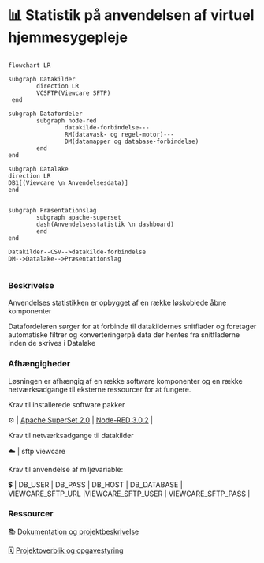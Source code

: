 # 📊 Statistik på anvendelsen af virtuel hjemmesygepleje

```mermaid

flowchart LR

subgraph Datakilder
        direction LR
        VCSFTP(Viewcare SFTP)
 end

subgraph Datafordeler
        subgraph node-red
                datakilde-forbindelse---
                RM(datavask- og regel-motor)---
                DM(datamapper og database-forbindelse)
        end
end

subgraph Datalake
direction LR
DB1[(Viewcare \n Anvendelsesdata)]
end


subgraph Præsentationslag
        subgraph apache-superset
        dash(Anvendelsesstatistik \n dashboard)
        end
end

Datakilder--CSV-->datakilde-forbindelse 
DM-->Datalake-->Præsentationslag
    
```
### Beskrivelse

Anvendelses statistikken er opbygget af en række løskoblede åbne komponenter

Datafordeleren sørger for at forbinde til datakildernes snitflader og foretager automatiske filtrer og konverteringerpå data der hentes fra snitfladerne inden de skrives i Datalake

### Afhængigheder
Løsningen er afhængig af en række software komponenter og en række netværksadgange til eksterne ressourcer for at fungere.

Krav til installerede software pakker 

:gear: | [Apache SuperSet 2.0]()  |  [Node-RED 3.0.2](https://nodered.org/docs/getting-started/windows)  | 

Krav til netværksadgange til datakilder

:cloud: | sftp viewcare

Krav til anvendelse af miljøvariable:

:heavy_dollar_sign: | DB_USER | DB_PASS | DB_HOST | DB_DATABASE | VIEWCARE_SFTP_URL |VIEWCARE_SFTP_USER | VIEWCARE_SFTP_PASS |

### Ressourcer

:books: [Dokumentation og projektbeskrivelse](https)

:spiral_calendar: [Projektoverblik og opgavestyring](https://github.com/orgs/Randers-Kommune-Digitalisering/)
